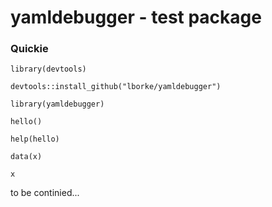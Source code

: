 # yamldebugger - test package

### Quickie

	library(devtools)

	devtools::install_github("lborke/yamldebugger")
	
	library(yamldebugger)
	
	hello()
	
	help(hello)
	
	data(x)
	
	x
	

to be continied...